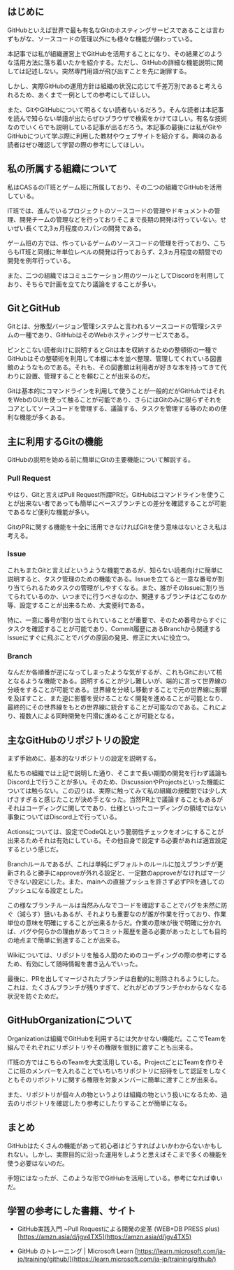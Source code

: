 ## はじめに

GitHubといえば世界で最も有名なGitのホスティングサービスであることは言わずもがな、ソースコードの管理以外にも様々な機能が備わっている。

本記事では私が組織運営上でGitHubを活用することになり、その結果どのような活用方法に落ち着いたかを紹介する。ただし、GitHubの詳細な機能説明に関しては記述しない。突然専門用語が飛び出すことを先に謝罪する。

しかし、実際GitHubの運用方針は組織の状況に応じて千差万別であると考えられるため、あくまで一例としての参考にしてほしい。

また、GitやGitHubについて明るくない読者もいるだろう。そんな読者は本記事を読んで知らない単語が出たらぜひブラウザで検索をかけてほしい。有名な技術なのでいくらでも説明している記事が出るだろう。本記事の最後には私がGitやGitHubについて学ぶ際に利用した教材やウェブサイトを紹介する。興味のある読者はぜひ確認して学習の際の参考にしてほしい。

## 私の所属する組織について

私はCASるのIT班とゲーム班に所属しており、その二つの組織でGitHubを活用している。

IT班では、進んでいるプロジェクトのソースコードの管理やドキュメントの管理、開発チームの管理などを行っておりそこまで長期の開発は行っていない。せいぜい長くて2,3ヵ月程度のスパンの開発である。

ゲーム班の方では、作っているゲームのソースコードの管理を行っており、こちらもIT班と同様に年単位レベルの開発は行っておらず、2,3ヵ月程度の期間での開発を例年行っている。

また、二つの組織ではコミュニケーション用のツールとしてDiscordを利用しており、そちらで計画を立てたり議論をすることが多い。

## GitとGitHub

Gitとは、分散型バージョン管理システムと言われるソースコードの管理システムの一種であり、GitHubはそのWebホスティングサービスである。

ピンとこない読者向けに説明するとGitは本を収納するための整頓術の一種でGitHubはその整頓術を利用して本棚に本を並べ整理、管理してくれている図書館のようなものである。それも、その図書館は利用者が好きな本を持ってきて代わりに設置、管理することを頼むことが出来るのだ。

Gitは基本的にコマンドラインを利用して使うことが一般的だがGitHubではそれをWebのGUIを使って触ることが可能であり、さらにはGitのみに限らずそれをコアとしてソースコードを管理する、議論する、タスクを管理する等のための便利な機能が多くある。

## 主に利用するGitの機能

GitHubの説明を始める前に簡単にGitの主要機能について解説する。

### Pull Request

やはり、Gitと言えばPull Request所謂PRだ。GitHubはコマンドラインを使うことが出来ない者であっても簡単にベースブランチとの差分を確認することが可能であるなど便利な機能が多い。

GitのPRに関する機能を十全に活用できなければGitを使う意味はないとさえ私は考える。

### Issue

これもまたGitと言えばというような機能であるが、知らない読者向けに簡単に説明すると、タスク管理のための機能である。Issueを立てると一意な番号が割り当てられるためタスクの管理がしやすくなる。また、誰がそのIssueに割り当てられているのか、いつまでに行うべきなのか、関連するブランチはどこなのか等、設定することが出来るため、大変便利である。

特に、一意に番号が割り当てられていることが重要で、そのため番号からすぐにタスクを確認することが可能であり、Commit履歴にあるBranchから関連するIssueにすぐに飛ぶことでバグの原因の発見、修正に大いに役立つ。

### Branch

なんだか各順番が逆になってしまったような気がするが、これもGitにおいて核となるような機能である。説明することが少し難しいが、端的に言って世界線の分岐をすることが可能である。世界線を分岐し移動することで元の世界線に影響を及ぼすこと、また逆に影響を受けることなく開発を進めることが可能となり、最終的にその世界線をもとの世界線に統合することが可能なのである。これにより、複数人による同時開発を円滑に進めることが可能となる。

## 主なGitHubのリポジトリの設定

まず手始めに、基本的なリポジトリの設定を説明する。

私たちの組織では上記で説明した通り、そこまで長い期間の開発を行わず議論もDiscord上で行うことが多い。そのため、DiscussionやProjectsといった機能については触らない。この辺りは、実際に触ってみて私の組織の規模間では少し大げさすぎると感じたことが決め手となった。当然PR上で議論することもあるがそれはコーディングに関してであり、仕様といったコーディングの領域ではない事象についてはDiscord上で行っている。

Actionsについては、設定でCodeQLという脆弱性チェックをオンにすることが出来るためそれは有効にしている。その他自身で設定する必要があれば適宜設定するという感じだ。

Branchルールであるが、これは単純にデフォルトのルールに加えブランチが更新されると勝手にapproveが外れる設定と、一定数のapproveがなければマージできない設定にした。また、mainへの直接プッシュを許さず必ずPRを通してのプッシュになる設定とした。

この様なブランチルールは当然みんなでコードを確認することでバグを未然に防ぐ（減らす）狙いもあるが、それよりも重要なのが誰が作業を行っており、作業単位の意味を明確にすることが出来るからだ。作業の意味が後で明確に分かれば、バグや何らかの理由があってコミット履歴を遡る必要があったとしても目的の地点まで簡単に到達することが出来る。

Wikiについては、リポジトリを触る人間のためのコーディングの際の参考にするため、有効にして随時情報を書き込んでいった。

最後に、PRを出してマージされたブランチは自動的に削除されるようにした。これは、たくさんブランチが残りすぎて、どれがどのブランチかわからなくなる状況を防ぐためだ。

## GitHubOrganizationについて

Organizationは組織でGitHubを利用するには欠かせない機能だ。ここでTeamを組んでそれぞれにリポジトリやその権限を個別に渡すことも出来る。

IT班の方ではこちらのTeamを大変活用している。ProjectごとにTeamを作りそこに班のメンバーを入れることでいちいちリポジトリに招待をして認証をしなくともそのリポジトリに関する権限を対象メンバーに簡単に渡すことが出来る。

また、リポジトリが個々人の物というよりは組織の物という扱いになるため、過去のリポジトリを確認したり参考にしたりすることが簡単になる。

## まとめ

GitHubはたくさんの機能があって初心者はどうすればよいかわからないかもしれない。しかし、実際目的に沿った運用をしようと思えばそこまで多くの機能を使う必要はないのだ。

手短にはなったが、このような形でGitHubを活用している。参考になれば幸いだ。

## 学習の参考にした書籍、サイト

- GitHub実践入門 ~Pull Requestによる開発の変革 (WEB+DB PRESS plus)
[https://amzn.asia/d/jgv4TX5](https://amzn.asia/d/jgv4TX5)

- GitHub のトレーニング | Microsoft Learn
  [https://learn.microsoft.com/ja-jp/training/github/](https://learn.microsoft.com/ja-jp/training/github/)
